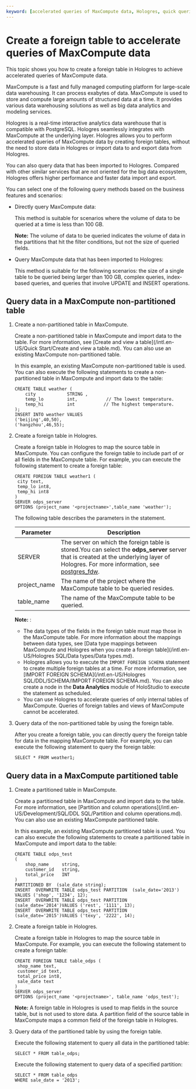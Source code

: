 ```yaml
---
keyword: [accelerated queries of MaxCompute data, Hologres, quick queries of MaxCompute data]
---
```


# Create a foreign table to accelerate queries of MaxCompute data

This topic shows you how to create a foreign table in Hologres to achieve accelerated queries of MaxCompute data.

MaxCompute is a fast and fully managed computing platform for large-scale data warehousing. It can process exabytes of data. MaxCompute is used to store and compute large amounts of structured data at a time. It provides various data warehousing solutions as well as big data analytics and modeling services.

Hologres is a real-time interactive analytics data warehouse that is compatible with PostgreSQL. Hologres seamlessly integrates with MaxCompute at the underlying layer. Hologres allows you to perform accelerated queries of MaxCompute data by creating foreign tables, without the need to store data in Hologres or import data to and export data from Hologres.

You can also query data that has been imported to Hologres. Compared with other similar services that are not oriented for the big data ecosystem, Hologres offers higher performance and faster data import and export.

You can select one of the following query methods based on the business features and scenarios:

-   Directly query MaxCompute data:

    This method is suitable for scenarios where the volume of data to be queried at a time is less than 100 GB.

    **Note:** The volume of data to be queried indicates the volume of data in the partitions that hit the filter conditions, but not the size of queried fields.

-   Query MaxCompute data that has been imported to Hologres:

    This method is suitable for the following scenarios: the size of a single table to be queried being larger than 100 GB, complex queries, index-based queries, and queries that involve UPDATE and INSERT operations.


## Query data in a MaxCompute non-partitioned table

1.  Create a non-partitioned table in MaxCompute.

    Create a non-partitioned table in MaxCompute and import data to the table. For more information, see [Create and view a table](/intl.en-US/Quick Start/Create and view a table.md). You can also use an existing MaxCompute non-partitioned table.

    In this example, an existing MaxCompute non-partitioned table is used. You can also execute the following statements to create a non-partitioned table in MaxCompute and import data to the table:

    ```
    CREATE TABLE weather (
        city            STRING ,
        temp_lo         int,           // The lowest temperature.
        temp_hi         int           // The highest temperature.
    );
    INSERT INTO weather VALUES 
    ('beijing',40,50),
    ('hangzhou',46,55);
    ```

2.  Create a foreign table in Hologres.

    Create a foreign table in Hologres to map the source table in MaxCompute. You can configure the foreign table to include part of or all fields in the MaxCompute table. For example, you can execute the following statement to create a foreign table:

    ```
    CREATE FOREIGN TABLE weather1 (
     city text,
     temp_lo int8,
     temp_hi int8
    )
    SERVER odps_server
    OPTIONS (project_name '<projectname>',table_name 'weather');
    ```

    The following table describes the parameters in the statement.

    |Parameter|Description|
    |---------|-----------|
    |SERVER|The server on which the foreign table is stored.You can select the **odps\_server** server that is created at the underlying layer of Hologres. For more information, see [postgres\_fdw](https://www.postgresql.org/docs/11/postgres-fdw.html?spm=a2c4g.11186623.2.11.7e476020Gyif3k). |
    |project\_name|The name of the project where the MaxCompute table to be queried resides.|
    |table\_name|The name of the MaxCompute table to be queried.|

    **Note:** :

    -   The data types of the fields in the foreign table must map those in the MaxCompute table. For more information about the mappings between data types, see [Data type mappings between MaxCompute and Hologres when you create a foreign table](/intl.en-US/Hologres SQL/Data types/Data types.md).
    -   Hologres allows you to execute the `IMPORT FOREIGN SCHEMA` statement to create multiple foreign tables at a time. For more information, see [IMPORT FOREIGN SCHEMA](/intl.en-US/Hologres SQL/DDL/SCHEMA/IMPORT FOREIGN SCHEMA.md). You can also create a node in the **Data Analytics** module of HoloStudio to execute the statement as scheduled.
    -   You can use Hologres to accelerate queries of only internal tables of MaxCompute. Queries of foreign tables and views of MaxCompute cannot be accelerated.
3.  Query data of the non-partitioned table by using the foreign table.

    After you create a foreign table, you can directly query the foreign table for data in the mapping MaxCompute table. For example, you can execute the following statement to query the foreign table:

    ```
    SELECT * FROM weather1;
    ```


## Query data in a MaxCompute partitioned table

1.  Create a partitioned table in MaxCompute.

    Create a partitioned table in MaxCompute and import data to the table. For more information, see [Partition and column operations](/intl.en-US/Development/SQL/DDL SQL/Partition and column operations.md). You can also use an existing MaxCompute partitioned table.

    In this example, an existing MaxCompute partitioned table is used. You can also execute the following statements to create a partitioned table in MaxCompute and import data to the table:

    ```
    CREATE TABLE odps_test
    (
        shop_name     string,
        customer_id   string,
        total_price   INT 
    )
    PARTITIONED BY  (sale_date string);
    INSERT  OVERWRITE TABLE odps_test PARTITION  (sale_date='2013') VALUES ('shop', '1234', 12);
    INSERT  OVERWRITE TABLE odps_test PARTITION  (sale_date='2014')VALUES ('rest', '1111', 13);
    INSERT  OVERWRITE TABLE odps_test PARTITION (sale_date='2015')VALUES ('texy', '2222', 14);
    ```

2.  Create a foreign table in Hologres.

    Create a foreign table in Hologres to map the source table in MaxCompute. For example, you can execute the following statement to create a foreign table:

    ```
    CREATE FOREIGN TABLE table_odps (
     shop_name text,
     customer_id text,
     total_price int8,
     sale_date text
    )
    SERVER odps_server
    OPTIONS (project_name '<projectname>', table_name 'odps_test');
    ```

    **Note:** A foreign table in Hologres is used to map fields in the source table, but is not used to store data. A partition field of the source table in MaxCompute maps a common field of the foreign table in Hologres.

3.  Query data of the partitioned table by using the foreign table.

    Execute the following statement to query all data in the partitioned table:

    ```
    SELECT * FROM table_odps;
    ```

    Execute the following statement to query data of a specified partition:

    ```
    SELECT * FROM table_odps 
    WHERE sale_date = '2013';
    ```


